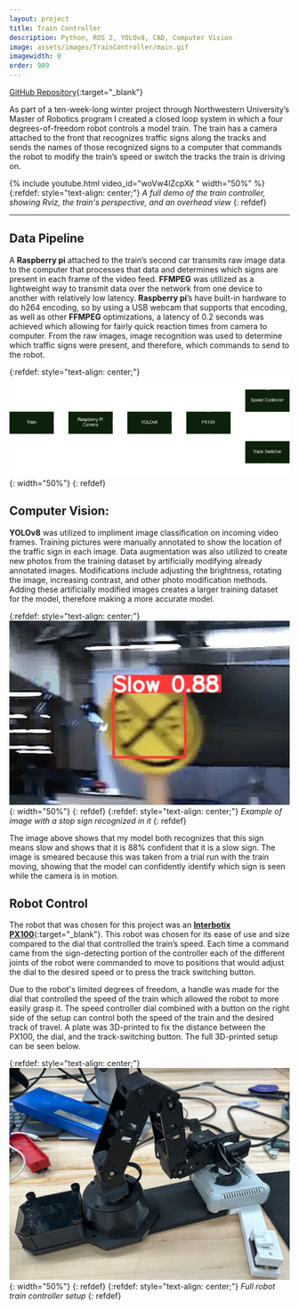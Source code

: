 ```yaml
---
layout: project
title: Train Controller
description: Python, ROS 2, YOLOv8, CAD, Computer Vision
image: assets/images/TrainController/main.gif
imagewidth: 0
order: 989
---
```


[GitHub Repository](https://github.com/Alves-Zach/winter2024Project){:target="_blank"}

As part of a ten-week-long winter project through Northwestern University’s Master of Robotics program I created a closed loop system in which a four degrees-of-freedom robot controls a model train. The train has a camera attached to the front that recognizes traffic signs along the tracks and sends the names of those recognized signs to a computer that commands the robot to modify the train’s speed or switch the tracks the train is driving on.

{% include youtube.html video_id="woVw4lZcpXk " width="50%" %}
{:refdef: style="text-align: center;"}
_A full demo of the train controller, showing Rviz, the train's perspective, and an overhead view_
{: refdef}

****

## Data Pipeline
A **Raspberry pi** attached to the train’s second car transmits raw image data to the computer that processes that data and determines which signs are present in each frame of the video feed. **FFMPEG** was utilized as a lightweight way to transmit data over the network from one device to another with relatively low latency. **Raspberry pi**’s have built-in hardware to do h264 encoding, so by using a USB webcam that supports that encoding, as well as other **FFMPEG** optimizations, a latency of 0.2 seconds was achieved which allowing for fairly quick reaction times from camera to computer. From the raw images, image recognition was used to determine which traffic signs were present, and therefore, which commands to send to the robot.

{:refdef: style="text-align: center;"}
![The Block Diagram showing the flow of data and commands](/assets/images/TrainController/BlockDiagram.png){: width="50%"}
{: refdef}

## Computer Vision:
**YOLOv8** was utilized to impliment image classification on incoming video frames. Training pictures were manually annotated to show the location of the traffic sign in each image. Data augmentation was also utilized to create new photos from the training dataset by artificially modifying already annotated images. Modifications include adjusting the brightness, rotating the image, increasing contrast, and other photo modification methods. Adding these artificially modified images creates a larger training dataset for the model, therefore making a more accurate model.

{:refdef: style="text-align: center;"}
![Example of image with a stop sign recognized in it](/assets/images/TrainController/SignRecognition.png){: width="50%"}
{: refdef}
{:refdef: style="text-align: center;"}
_Example of image with a stop sign recognized in it_
{: refdef}

The image above shows that my model both recognizes that this sign means slow and shows that it is 88% confident that it is a slow sign. The image is smeared because this was taken from a trial run with the train moving, showing that the model can confidently identify which sign is seen while the camera is in motion.


## Robot Control
The robot that was chosen for this project was an [**Interbotix PX100**](https://www.trossenrobotics.com/pincherx-100-robot-arm.aspx){:target="_blank"}.
This robot was chosen for its ease of use and size compared to the dial that controlled the train’s speed. Each time a command came from the sign-detecting portion of the controller each of the different joints of the robot were commanded to move to positions that would adjust the dial to the desired speed or to press the track switching button.

Due to the robot's limited degrees of freedom, a handle was made for the dial that controlled the speed of the train which allowed the robot to more easily grasp it. The speed controller dial combined with a button on the right side of the setup can control both the speed of the train and the desired track of travel. A plate was 3D-printed to fix the distance between the PX100, the dial, and the track-switching button. The full 3D-printed setup can be seen below.

{:refdef: style="text-align: center;"}
![Full robot train controller setup](/assets/images/TrainController/RobotSetup.png){: width="50%"}
{: refdef}
{:refdef: style="text-align: center;"}
_Full robot train controller setup_
{: refdef}